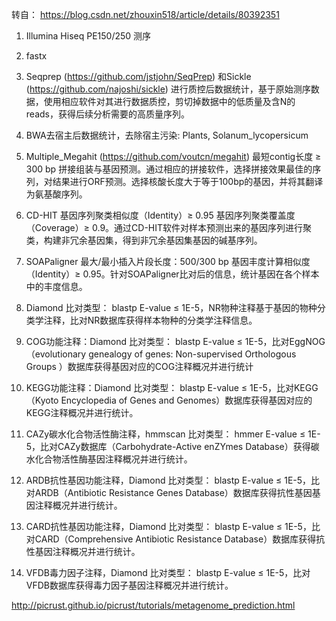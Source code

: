 转自： https://blog.csdn.net/zhouxin518/article/details/80392351

1. Illumina Hiseq PE150/250 测序

2. fastx 

3. Seqprep (https://github.com/jstjohn/SeqPrep) 和Sickle (https://github.com/najoshi/sickle) 进行质控后数据统计，基于原始测序数据，使用相应软件对其进行数据质控，剪切掉数据中的低质量及含N的reads，获得后续分析需要的高质量序列。

4. BWA去宿主后数据统计，去除宿主污染: Plants, Solanum_lycopersicum

5. Multiple_Megahit (https://github.com/voutcn/megahit) 最短contig长度 ≥ 300 bp 拼接组装与基因预测。通过相应的拼接软件，选择拼接效果最佳的序列，对结果进行ORF预测。选择核酸长度大于等于100bp的基因，并将其翻译为氨基酸序列。

6. CD-HIT 基因序列聚类相似度（Identity）≥ 0.95 基因序列聚类覆盖度 （Coverage）≥ 0.9。通过CD-HIT软件对样本预测出来的基因序列进行聚类，构建非冗余基因集，得到非冗余基因集基因的碱基序列。

7. SOAPaligner 最大/最小插入片段长度：500/300 bp 基因丰度计算相似度（Identity）≥ 0.95。针对SOAPaligner比对后的信息，统计基因在各个样本中的丰度信息。

8. Diamond 比对类型： blastp E-value ≤ 1E-5，NR物种注释基于基因的物种分类学注释，比对NR数据库获得样本物种的分类学注释信息。

9. COG功能注释：Diamond 比对类型： blastp E-value ≤ 1E-5，比对EggNOG（evolutionary genealogy of genes: Non-supervised Orthologous Groups ）数据库获得基因对应的COG注释概况并进行统计

10. KEGG功能注释：Diamond 比对类型： blastp E-value ≤ 1E-5，比对KEGG（Kyoto Encyclopedia of Genes and Genomes）数据库获得基因对应的KEGG注释概况并进行统计。

11. CAZy碳水化合物活性酶注释，hmmscan 比对类型： hmmer E-value ≤ 1E-5，比对CAZy数据库（Carbohydrate-Active enZYmes Database）获得碳水化合物活性酶基因注释概况并进行统计。

12. ARDB抗性基因功能注释，Diamond 比对类型： blastp E-value ≤ 1E-5，比对ARDB（Antibiotic Resistance Genes Database）数据库获得抗性基因基因注释概况并进行统计。

13. CARD抗性基因功能注释，Diamond 比对类型： blastp E-value ≤ 1E-5，比对CARD（Comprehensive Antibiotic Resistance Database）数据库获得抗性基因注释概况并进行统计。

14. VFDB毒力因子注释，Diamond 比对类型： blastp E-value ≤ 1E-5，比对VFDB数据库获得毒力因子基因注释概况并进行统计。



http://picrust.github.io/picrust/tutorials/metagenome_prediction.html
